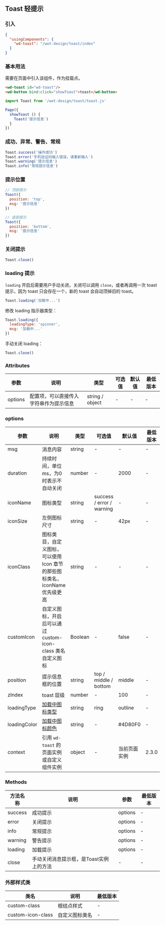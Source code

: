 ## Toast 轻提示

### 引入

```json
{
  "usingComponents": {
    "wd-toast": "/wot-design/toast/index"
  }
}
```

### 基本用法

需要在页面中引入该组件，作为挂载点。

```html
<wd-toast id="wd-toast"/>
<wd-button bind:click="showToast">toast</wd-button>
```

```javascript
import Toast from '/wot-design/toast/toast.js'

Page({
  showToast () {
    Toast('提示信息')
  }
})
```

### 成功、异常、警告、常规

```javascript
Toast.success('操作成功')
Toast.error('手机验证码输入错误，请重新输入')
Toast.warning('提示信息')
Toast.info('常规提示信息')
```

### 提示位置

```javascript
// 顶部提示
Toast({
  position: 'top',
  msg: '提示信息'
})

// 底部提示
Toast({
  position: 'bottom',
  msg: '提示信息'
})
```

### 关闭提示

```javascript
Toast.close()
```

### loading 提示

`loading` 开启后需要用户手动关闭，关闭可以调用 `close`，或者再调用一次 toast 提示，因为 toast 只会存在一个，新的 toast 会自动顶掉旧的 toast。

```javascript
Toast.loading('加载中...')
```

修改 loading 指示器类型：

```javascript
Toast.loading({
  loadingType: 'spinner',
  msg: '加载中...'
})
```

手动关闭 loading：

```javascript
Toast.close()
```

### Attributes

| 参数 | 说明 | 类型 | 可选值 | 默认值 | 最低版本 |
|-----|-----|------|-------|-------|--------|
| options |	配置项，可以直接传入字符串作为提示信息 | string / object | - | - | - |

### options

| 参数 | 说明 | 类型 | 可选值 | 默认值 | 最低版本 |
|-----|------|-----|------|--------|---------|
| msg |	消息内容 | string |	- |	- | - |
| duration | 持续时间，单位 ms，为0时表示不自动关闭 |	number | - |	2000 | - |
| iconName |	图标类型 |	string | success / error / warning | - | - |
| iconSize | 左侧图标尺寸 | string | - | 42px | - |
| iconClass | 图标类目，自定义图标，可以使用 Icon 章节的那些图标类名，iconName 优先级更高 | string | - | - | - |
| customIcon |	自定义图标，开启后可以通过 custom-icon-class 类名自定义图标 |	Boolean |	-	| false | - |
| position |	提示信息框的位置 | string |	top / middle / bottom |	middle | - |
| zIndex | toast 层级 |	number | - | 100 | - |
| loadingType | [加载中图标类型](/docs#/components/loading) | string | ring | outline | - |
| loadingColor | [加载中图标颜色](/docs#/components/loading) | string | - | #4D80F0 | - |
| context | 引用 `wd-toast` 的页面实例或自定义组件实例 | object | - | 当前页面实例 | 2.3.0 |

### Methods

| 方法名称 | 说明 | 参数 | 最低版本 |
|--------|------|-----|---------|
| success | 成功提示 | options | - |
| error | 关闭提示 | options | - |
| info | 常规提示 | options | - |
| warning | 警告提示 | options | - |
| loading | 加载提示 | options | - |
| close   |手动关闭消息提示框，是Toast实例上的方法| - | - |

### 外部样式类

| 类名 | 说明 | 最低版本 |
|-----|------|--------|
| custom-class | 根结点样式 | - |
| custom-icon-class | 自定义图标类名 | - |
